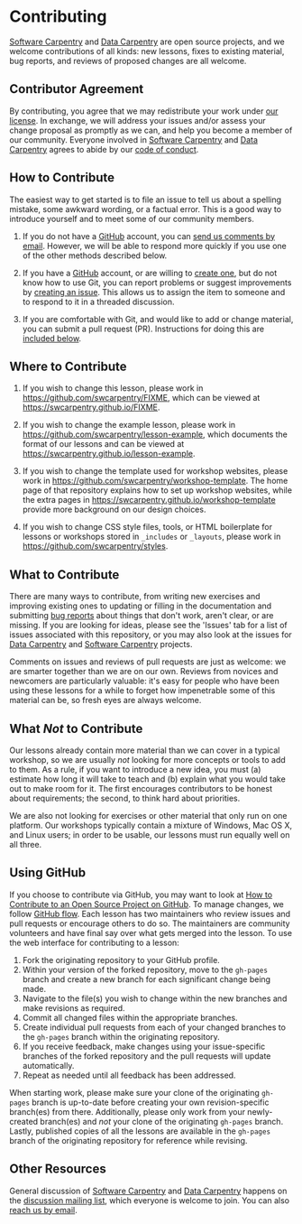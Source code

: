 # Contributing

[Software Carpentry][swc-site] and [Data Carpentry][dc-site] are open source projects,
and we welcome contributions of all kinds:
new lessons,
fixes to existing material,
bug reports,
and reviews of proposed changes are all welcome.

## Contributor Agreement

By contributing,
you agree that we may redistribute your work under [our license](LICENSE.md).
In exchange,
we will address your issues and/or assess your change proposal as promptly as we can,
and help you become a member of our community.
Everyone involved in [Software Carpentry][swc-site] and [Data Carpentry][dc-site]
agrees to abide by our [code of conduct](CODE_OF_CONDUCT.md).

## How to Contribute

The easiest way to get started is to file an issue
to tell us about a spelling mistake,
some awkward wording,
or a factual error.
This is a good way to introduce yourself
and to meet some of our community members.

1.  If you do not have a [GitHub][github] account,
    you can [send us comments by email][email].
    However,
    we will be able to respond more quickly if you use one of the other methods described below.

2.  If you have a [GitHub][github] account,
    or are willing to [create one][github-join],
    but do not know how to use Git,
    you can report problems or suggest improvements by [creating an issue][issues].
    This allows us to assign the item to someone
    and to respond to it in a threaded discussion.

3.  If you are comfortable with Git,
    and would like to add or change material,
    you can submit a pull request (PR).
    Instructions for doing this are [included below](#using-github).

## Where to Contribute

1.  If you wish to change this lesson,
    please work in <https://github.com/swcarpentry/FIXME>,
    which can be viewed at <https://swcarpentry.github.io/FIXME>.

2.  If you wish to change the example lesson,
    please work in <https://github.com/swcarpentry/lesson-example>,
    which documents the format of our lessons
    and can be viewed at <https://swcarpentry.github.io/lesson-example>.

3.  If you wish to change the template used for workshop websites,
    please work in <https://github.com/swcarpentry/workshop-template>.
    The home page of that repository explains how to set up workshop websites,
    while the extra pages in <https://swcarpentry.github.io/workshop-template>
    provide more background on our design choices.

4.  If you wish to change CSS style files, tools,
    or HTML boilerplate for lessons or workshops stored in `_includes` or `_layouts`,
    please work in <https://github.com/swcarpentry/styles>.

## What to Contribute

There are many ways to contribute,
from writing new exercises and improving existing ones
to updating or filling in the documentation
and submitting [bug reports][issues]
about things that don't work, aren't clear, or are missing.
If you are looking for ideas, please see the 'Issues' tab for
a list of issues associated with this repository,
or you may also look at the issues for [Data Carpentry][dc-issues]
and [Software Carpentry][swc-issues] projects.

Comments on issues and reviews of pull requests are just as welcome:
we are smarter together than we are on our own.
Reviews from novices and newcomers are particularly valuable:
it's easy for people who have been using these lessons for a while
to forget how impenetrable some of this material can be,
so fresh eyes are always welcome.

## What *Not* to Contribute

Our lessons already contain more material than we can cover in a typical workshop,
so we are usually *not* looking for more concepts or tools to add to them.
As a rule,
if you want to introduce a new idea,
you must (a) estimate how long it will take to teach
and (b) explain what you would take out to make room for it.
The first encourages contributors to be honest about requirements;
the second, to think hard about priorities.

We are also not looking for exercises or other material that only run on one platform.
Our workshops typically contain a mixture of Windows, Mac OS X, and Linux users;
in order to be usable,
our lessons must run equally well on all three.

## Using GitHub

If you choose to contribute via GitHub, you may want to look at
[How to Contribute to an Open Source Project on GitHub][how-contribute].
To manage changes, we follow [GitHub flow][github-flow].
Each lesson has two maintainers who review issues and pull requests or encourage others to do so.
The maintainers are community volunteers and have final say over what gets merged into the lesson.
To use the web interface for contributing to a lesson:

1.  Fork the originating repository to your GitHub profile.
2.  Within your version of the forked repository, move to the `gh-pages` branch and
create a new branch for each significant change being made.
3.  Navigate to the file(s) you wish to change within the new branches and make revisions as required.
4.  Commit all changed files within the appropriate branches.
5.  Create individual pull requests from each of your changed branches
to the `gh-pages` branch within the originating repository.
6.  If you receive feedback, make changes using your issue-specific branches of the forked
repository and the pull requests will update automatically.
7.  Repeat as needed until all feedback has been addressed.

When starting work, please make sure your clone of the originating `gh-pages` branch is up-to-date
before creating your own revision-specific branch(es) from there.
Additionally, please only work from your newly-created branch(es) and *not*
your clone of the originating `gh-pages` branch.
Lastly, published copies of all the lessons are available in the `gh-pages` branch of the originating
repository for reference while revising.

## Other Resources

General discussion of [Software Carpentry][swc-site] and [Data Carpentry][dc-site]
happens on the [discussion mailing list][discuss-list],
which everyone is welcome to join.
You can also [reach us by email][email].

[email]: mailto:admin@software-carpentry.org
[dc-issues]: https://github.com/issues?q=user%3Adatacarpentry
[dc-lessons]: http://datacarpentry.org/lessons/
[dc-site]: http://datacarpentry.org/
[discuss-list]: http://lists.software-carpentry.org/listinfo/discuss
[github]: https://github.com
[github-flow]: https://guides.github.com/introduction/flow/
[github-join]: https://github.com/join
[how-contribute]: https://egghead.io/series/how-to-contribute-to-an-open-source-project-on-github
[issues]: https://guides.github.com/features/issues/
[swc-issues]: https://github.com/issues?q=user%3Aswcarpentry
[swc-lessons]: https://software-carpentry.org/lessons/
[swc-site]: https://software-carpentry.org/
